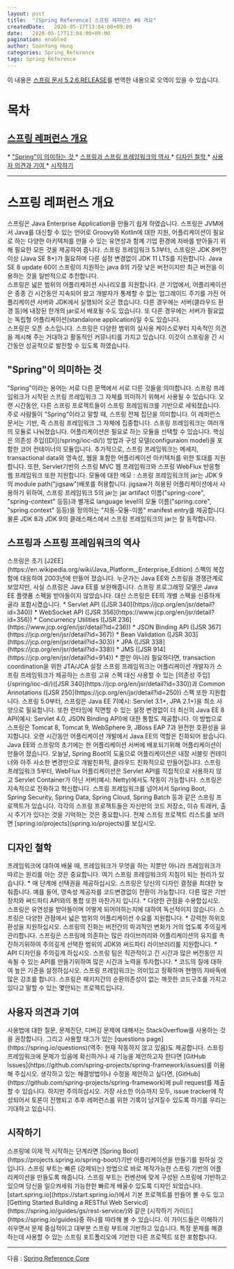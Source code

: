 ```yaml
---
layout: post
title:  "[Spring Reference] 스프링 레퍼런스 #0 개요"
createdDate:   2020-05-17T13:04:00+09:00
date:   2020-05-17T13:04:00+09:00
pagination: enabled
author: SoonYong Hong
categories: Spring_Reference
tags: Spring Reference
---
```


이 내용은 [스프링 문서 5.2.6.RELEASE](https://docs.spring.io/spring/docs/5.2.6.RELEASE/spring-framework-reference/overview.html#overview)를 번역한 내용으로 오역이 있을 수 있습니다.

# 목차
<h2><a href="#overview"> 스프링 레퍼런스 개요 </a></h2>
* <a href="#overview-spring"> "Spring"이 의미하는 것 </a>
* <a href="#overview-history"> 스프링과 스프링 프레임워크의 역사 </a>
* <a href="#overview-history"> 디자인 철학 </a>
* <a href="#overview-history"> 사용자 의견과 기여 </a>
* <a href="#overview-getting-started"> 시작하기 </a>

---

<h1 id="overview"> 스프링 레퍼런스 개요 </h1>

스프링은 Java Enterprise Application을 만들기 쉽게 하였습니다. 스프링은 JVM에서 Java를 대신할 수 있는 언어로 Groovy와 Kotlin에 대한 지원, 어플리케이션이 필요로 하는 다양한 아키텍처를 만들 수 있는 유연성과 함께 기업 환경에 자바를 받아들기 위해 필요한 모든 것을 제공하여 줍니다. 스프링 프레임워크 5.1부터, 스프링은 JDK 8버전 이상 (Java SE 8+)가 필요하며 다른 설정 변경없이 JDK 11 LTS를 지원합니다. Java SE 8 update 60이 스프링이 지원하는 java 8의 가장 낮은 버전이지만 최근 버전을 이용하는 것을 일반적으로 추천합니다.     
스프링은 넓은 범위의 어플리케이션 시나리오를 지원합니다. 큰 기업에서, 어플리케이션은 종종 긴 시간동안 지속되어 왔고 개발자가 통제할 수 없는 업그레이드 주기를 가진 어플리케이션 서버와 JDK에서 실행되어 오곤 했습니다. 다른 경우에는 서버(클라우드 환경 등)에 내장된 한개의 jar로서 배포될 수도 있습니다. 또 다른 경우에는 서버가 필요없는 독립형 어플리케이션(standalone application)일 수도 있습니다.     
스프링은 오픈 소스입니다. 스프링은 다양한 범위의 실사용 케이스로부터 지속적인 의견을 제시해 주는 거대하고 활동적인 커뮤니티를 가지고 있습니다. 이것이 스프링을 긴 시간동안 성공적으로 발전할 수 있도록 하였습니다.
<h2 id="overview-spring"> "Spring"이 의미하는 것 </h2>
"Spring"이라는 용어는 서로 다른 문맥에서 서로 다른 것들을 의미합니다. 스프링 프레임워크가 시작된 스프링 프레임워크 그 자체를 의미하기 위해서 사용될 수 있습니다. 오랜 시간동안, 다른 스프링 프로젝트들이 스프링 프레임워크를 기반으로 세워졌습니다. 주로 사람들이 "Spring"이라고 말할 때, 스프링 전체 집단을 의미합니다. 이 레퍼런스 문서는 기반, 즉 스프링 프레임워크 그 자체에 집중합니다.     
스프링 프레임워크는 여러개의 모듈로 나눠졌습니다. 어플리케이션은 필요로 하는 모듈을 선택할 수 있습니다. 핵심은 의존성 주입([DI](/spring/ioc-di/)) 방법과 구성 모델(configuraion model)을 포함한 코어 컨테이너의 모듈입니다. 추가적으로, 스프링 프레임워크는 메세지, transactional data와 영속성, 웹을 포함한 어플리케이션 아키텍처를 위한 토대를 지원합니다. 또한, Servlet기반의 스프링 MVC 웹 프레임워크와 스프링 WebFlux 반응형 웹 프레임워크 또한 지원합니다.     
모듈에 대한 메모 : 스프링 프레임워크의 jar는 JDK 9의 module path("jigsaw")배포를 허용합니다. jigsaw가 허용된 어플리케이션에서 사용하기 위하여, 스프링 프레임워크 5의 jar는 jar artifact 이름("spring-core", "spring-context" 등등)과 별개로 language level의 모듈 이름("spring.core", "spring.context" 등등)을 정의하는 "자동-모듈-이름" manifest entry를 제공합니다. 물론 JDK 8과 JDK 9의 클래스패스에서 스프링 프레임워크의 jar는 잘 동작합니다.
<h2 id="overview-history"> 스프링과 스프링 프레임워크의 역사 </h2>
스프링은 초기 [J2EE](https://en.wikipedia.org/wiki/Java_Platform,_Enterprise_Edition) 스펙의 복잡함에 대응하여 2003년에 만들어 졌습니다. 누군가는 Java EE와 스프링을 경쟁관계로 보았지만, 사실 스프링은 Java EE를 보완해줍니다. 스프링 프로그래밍 모델은 Java EE 플랫폼 스펙을 받아들이지 않았습니다. 대신 스프링은 EE의 개별 스펙을 신중하게 골라 포함시켰습니다.
* Servlet API ([JSR 340](https://jcp.org/en/jsr/detail?id=340))
* WebSocket API ([JSR 356](https://www.jcp.org/en/jsr/detail?id=356))
* Concurrency Utilities ([JSR 236](https://www.jcp.org/en/jsr/detail?id=236))
* JSON Binding API ([JSR 367](https://jcp.org/en/jsr/detail?id=367))
* Bean Validation ([JSR 303](https://jcp.org/en/jsr/detail?id=303))
* JPA ([JSR 338](https://jcp.org/en/jsr/detail?id=338))
* JMS ([JSR 914](https://jcp.org/en/jsr/detail?id=914))
* 뿐만 아니라 필요하다면, transaction coordination을 위한  JTA/JCA 설정
스프링 프레임워크는 어플리케이션 개발자가 스프링 프레임워크가 제공하는 스프링 고유 스펙 대신 사용할 수 있는 [의존성 주입](/spring/ioc-di/)([JSR 340](https://jcp.org/en/jsr/detail?id=330))과 Common Annotations ([JSR 250](https://jcp.org/en/jsr/detail?id=250)) 스펙 또한 지원합니다.     
스프링 5.0부터, 스프링은 Java EE 7(예시: Servlet 3.1+, JPA 2.1+)을 최소 사양으로 필요합니다. 또한 런타임에 직면할 수 있는 설정 변경없이 더 최신의 Java EE 8 API(예시: Servlet 4.0, JSON Binding API)에 대한 통합도 제공합니다. 이 방법으로 스프링은 Tomcat 8, Tomcat 9, WebSphere 9, JBoss EAP 7과 완전한 호환성을 유지합니다.     
오랜 시간동안 어플리케이션 개발에서 Java EE의 역할은 진화되어 왔습니다. Java EE와 스프링의 초기에는 한 어플리케이션 서버에 배포되기위해 어플리케이션이 만들어 졌습니다. 오늘날, Spring Boot의 도움으로 어플리케이션은 내장 서블릿 컨테이너와 아주 사소한 변경만으로 개발친화적, 클라우드 친화적으로 만들어집니다. 스프링 프레임워크 5부터, WebFlux 어플리케이션은 Servlet API를 직접적으로 사용하지 않고 Servlet Container가 아닌 서버(예시: Netty)에서도 작동이 가능합니다.     
스프링은 지속적으로 진화하고 혁신합니다. 스프링 프레임워크를 넘어서서 Spring Boot, Spring Security, Spring Data, Spring Cloud, Spring Batch 등과 같은 스프링 프로젝트가 있습니다. 각각의 스프링 프로젝트들은 자신만의 코드 저장소, 이슈 트래커, 출시 주기가 있다는 것을 기억하는 것은 중요합니다. 전체 스프링 프로젝트 리스트를 보려면 [spring.io/projects](spring.io/projects)를 보십시오.
<h2 id="overview-philosophy"> 디자인 철학 </h2>
프레임워크에 대하여 배울 때, 프레임워크가 무엇을 하는 지뿐만 아니라 프레임워크가 따르는 원리를 아는 것은 중요합니다. 여기 스프링 프레임워크의 지침이 되는 원리가 있습니다.
* 매 단계에 선택권을 제공하십시오. 스프링은 당신의 디자인 결정을 최대한 늦춰줍니다. 예를 들어, 영속성 제공자를 코드변경없이 전환이 가능합니다. 다른 많은 기반 장치와 써드파티 API와의 통합 또한 마찬가지 입니다.
* 다양한 관점을 수용합십시오. 스프링은 유연성을 받아들이며 어떻게 되어야하는지에 대하여 독선적이지 않습니다. 스프링은 다양한 관점에서 넓은 범위의 어플리케이션 수요를 지원합니다.
* 강력한 하위호환성을 지원하십시오. 스프링의 진화는 버전간의 파괴적인 변화가 거의 업도록 주의깊게 관리합니다. 스프링은 스프링에 의존하는 많은 라이브러리와 어플리케이션의 유지를 촉진하기위하여 주의깊게 선택한 범위의 JDK와 써드파티 라이브러리를 지원합니다.
* API 디자인을 주의깊게 하십시오. 스프링 팀은 직관적이고 긴 시간과 많은 버전동안 지속될 수 있는 API를 만들기위하여 많은 시간과 노력을 투자합니다.
* 코드의 질에 대하여 높은 기준을 설정하십시오. 스프링 프레임워크는 의미있고 정확하며 현행의 자바독에 많은 강조를 합니다. 스프링은 패키지간의 순환의존성이 없는 깨끗한 코드구조를 가지고있다고 말할 수 있는 몇안되는 프로젝트입니다.
<h2 id="overview-feedback"> 사용자 의견과 기여 </h2>
사용법에 대한 질문, 문제진단, 디버깅 문제에 대해서는 StackOverflow를 사용하는 것을 권장합니다. 그리고 사용할 태그가 있는 [questions page](https://spring.io/questions)(역주: 현재 작동하지 않고 있음)도 제공합니다. 스프링 프레임워크에 문제가 있음에 확신하거나 새 기능을 제안하고자 한다면 [GitHub Issues](https://github.com/spring-projects/spring-framework/issues)를 이용해 주십시오.     
생각하고 있는 해결방법이나 수정을 제안하고 싶다면, [GitHub](https://github.com/spring-projects/spring-framework)에 pull request를 제출할 수 있습니다. 하지만 주의하십시오. 가장 사소한 이슈까지 모두, issue tracker에 작성되어서 토론이 진행되고 추후 레퍼런스를 위한 기록이 남겨질수 있도록 하기를 우리는 기대하고 있습니다.
<h2 id="overview-getting-started"> 시작하기 </h2>
스프링에 이제 막 시작하는 단계라면 [Spring Boot](https://projects.spring.io/spring-boot/)기반 어플리케이션을 만들기를 원하실 것입니다. 스프링 부트는 빠른 (강제되는) 방법으로 바로 제작가능한 스프링 기반의 어플리케이션을 만들도록 해줍니다. 스프링 부트는 컨벤션에 맞게 구성된 스프링에 기반하고 있으며 당신을 일으켜세워 가능한한 빠르게 배울수 있도록 디자인 되었습니다.     
[start.spring.io](https://start.spring.io/)에서 기본 프로젝트를 만들어 볼 수도 있고 [Getting Started Building a RESTful Web Servicd](https://spring.io/guides/gs/rest-service/)와 같은 [시작하기 가이드](https://spring.io/guides)중 하나를 따라해 볼 수 있습니다. 이 가이드들은 이해하기 쉬우면서 문제 중심적이고 대부분 스프링 부트에 기반하고 있습니다. 특정 문제를 해결하는데 사용할 수 있는 스프링 포트폴리오에 기반한 다른 프로젝트 또한 포함합니다.     

---

다음 : [Spring Reference Core](/spring_reference/spring-reference-core)